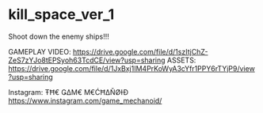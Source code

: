 # kill_space_ver_1
Shoot down the enemy ships!!!

GAMEPLAY VIDEO:
https://drive.google.com/file/d/1szItjChZ-ZeS7zYJo8tEPSyoh63TcdCE/view?usp=sharing
ASSETS:
https://drive.google.com/file/d/1JxBxj1IM4PrKoWyA3cYfr1PPY6rTYjP9/view?usp=sharing

Instagram:
ŦĦ€ ǤΔΜ€ Μ€ĆĦΔŇØƗĐ
https://www.instagram.com/game_mechanoid/
